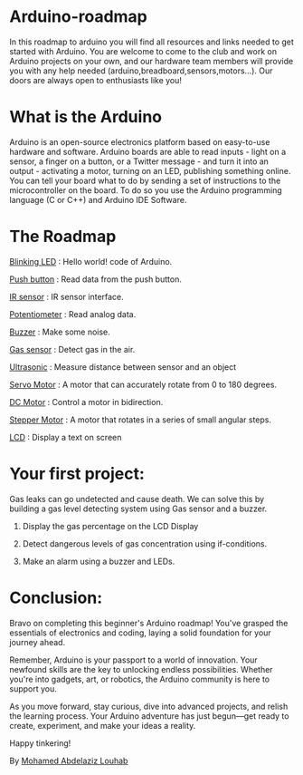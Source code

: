 # Arduino-roadmap
In this roadmap to arduino you will find all resources and links needed to get started with Arduino. You are welcome to come to the club and work on Arduino projects on your own, and our hardware team members will provide you with any help needed (arduino,breadboard,sensors,motors…). Our doors are always open to enthusiasts like you!

# What is the Arduino
Arduino is an open-source electronics platform based on easy-to-use hardware and software. Arduino boards are able to read inputs - light on a sensor, a finger on a button, or a Twitter message - and turn it into an output - activating a motor, turning on an LED, publishing something online. You can tell your board what to do by sending a set of instructions to the microcontroller on the board. To do so you use the Arduino programming language (C or C++) and Arduino IDE Software.

# The Roadmap

[Blinking LED](https://github.com/medAzizLHB/Arduino-Roadmap/tree/main/00-Blinking%20LED) : Hello world! code of Arduino.

[Push button](https://github.com/medAzizLHB/Arduino-Roadmap/tree/main/01-Push%20button) : Read data from the push button.

[IR sensor](https://github.com/medAzizLHB/Arduino-Roadmap/tree/main/02-IR%20sensor) : IR sensor interface.

[Potentiometer](https://github.com/medAzizLHB/Arduino-Roadmap/tree/main/03-Potentiometer) : Read analog data.

[Buzzer](https://github.com/medAzizLHB/Arduino-Roadmap/tree/main/04-Buzzer) : Make some noise.

[Gas sensor](https://github.com/medAzizLHB/Arduino-Roadmap/tree/main/05-gas%20sensor) : Detect gas in the air.

[Ultrasonic](https://github.com/medAzizLHB/Arduino-Roadmap/tree/main/06-ultrasonic) : Measure distance between sensor and an object

[Servo Motor](https://github.com/medAzizLHB/Arduino-Roadmap/tree/main/07-servo) : A motor that can accurately rotate from 0 to 180 degrees.

[DC Motor](https://github.com/medAzizLHB/Arduino-Roadmap/tree/main/08-DC%20motor) : Control a motor in bidirection.

[Stepper Motor](https://github.com/medAzizLHB/Arduino-Roadmap/tree/main/09-Stepper%20motor) : A motor that rotates in a series of small angular steps.

[LCD](https://github.com/medAzizLHB/Arduino-Roadmap/tree/main/10-I2C%20lcd) : Display a text on screen


# Your first project: 


Gas leaks can go undetected and cause death. We can solve this by building a gas level detecting system using Gas sensor and a buzzer.

   1.  Display the gas percentage on the LCD Display

  2. Detect dangerous levels of gas concentration using if-conditions.

  3.  Make an alarm using a buzzer and LEDs.

# Conclusion:

Bravo on completing this beginner's Arduino roadmap! You've grasped the essentials of electronics and coding, laying a solid foundation for your journey ahead.

Remember, Arduino is your passport to a world of innovation. Your newfound skills are the key to unlocking endless possibilities. Whether you're into gadgets, art, or robotics, the Arduino community is here to support you.

As you move forward, stay curious, dive into advanced projects, and relish the learning process. Your Arduino adventure has just begun—get ready to create, experiment, and make your ideas a reality.

Happy tinkering!

By [Mohamed Abdelaziz Louhab](https://github.com/medAzizLHB)
